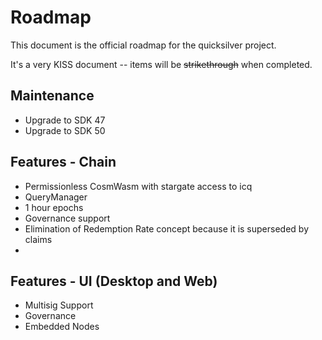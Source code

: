 # Roadmap

This document is the official roadmap for the quicksilver project.

It's a very KISS document -- items will be ~~strikethrough~~ when completed.


## Maintenance

* Upgrade to SDK 47
* Upgrade to SDK 50


## Features - Chain

* Permissionless CosmWasm with stargate access to icq
* QueryManager
* 1 hour epochs
* Governance support
* Elimination of Redemption Rate concept because it is superseded by claims
* 


## Features - UI (Desktop and Web)

* Multisig Support
* Governance
* Embedded Nodes



